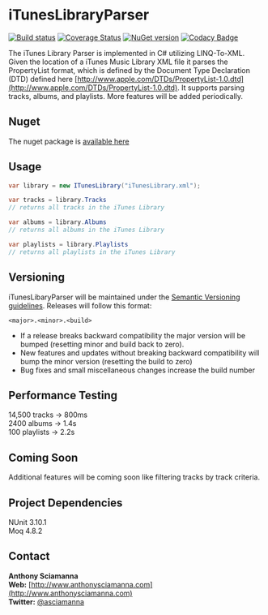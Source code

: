 iTunesLibraryParser 
===================
[![Build status](https://ci.appveyor.com/api/projects/status/tsebsc61mqylaejq?svg=true)](https://ci.appveyor.com/project/asciamanna/ituneslibraryparser)
[![Coverage Status](https://coveralls.io/repos/github/asciamanna/iTunesLibraryParser/badge.svg?branch=master)](https://coveralls.io/github/asciamanna/iTunesLibraryParser?branch=master)
[![NuGet version](https://img.shields.io/nuget/v/ITunesLibraryParser.svg)](https://www.nuget.org/packages/iTunesLibraryParser/)
[![Codacy Badge](https://api.codacy.com/project/badge/Grade/20f1e8648cc74b158fbbb09528fd9e2e)](https://app.codacy.com/app/asciamanna/iTunesLibraryParser?utm_source=github.com&utm_medium=referral&utm_content=asciamanna/iTunesLibraryParser&utm_campaign=badger)

The iTunes Library Parser is implemented in C# utilizing LINQ-To-XML. Given the location of a iTunes Music Library XML file it parses the PropertyList format, which is defined by the Document Type Declaration (DTD) defined here [http://www.apple.com/DTDs/PropertyList-1.0.dtd](http://www.apple.com/DTDs/PropertyList-1.0.dtd). It supports parsing tracks, albums, and playlists.  More features will be added periodically.

## Nuget

The nuget package is [available here](https://www.nuget.org/packages/iTunesLibraryParser/)

## Usage
```csharp
var library = new ITunesLibrary("iTunesLibrary.xml");

var tracks = library.Tracks 
// returns all tracks in the iTunes Library

var albums = library.Albums
// returns all albums in the iTunes Library

var playlists = library.Playlists
// returns all playlists in the iTunes Library
```

## Versioning
iTunesLibaryParser will be maintained under the [Semantic Versioning guidelines](http://semver.org). Releases will follow this format:

```
<major>.<minor>.<build>
```

 * If a release breaks backward compatibility the major version will be bumped (resetting minor and build back to zero). 
 * New features and updates without breaking backward compatibility will bump the minor version (resetting the build to zero)
 * Bug fixes and small miscellaneous changes increase the build number

## Performance Testing

14,500 tracks -> 800ms  
2400 albums -> 1.4s  
100 playlists -> 2.2s  

## Coming Soon
Additional features will be coming soon like filtering tracks by track criteria.

## Project Dependencies
NUnit 3.10.1  
Moq 4.8.2

## Contact
**Anthony Sciamanna**
<br/>
**Web:** [http://www.anthonysciamanna.com](http://www.anthonysciamanna.com)  
**Twitter:** [@asciamanna](http://www.twitter.com/asciamanna)
